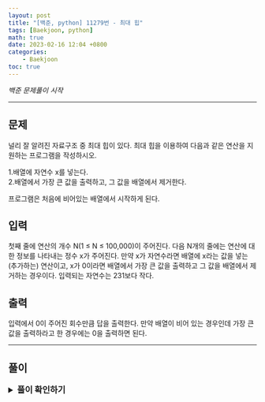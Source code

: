 ```yaml
---
layout: post
title: "[백준, python] 11279번 - 최대 힙"
tags: [Baekjoon, python]
math: true
date: 2023-02-16 12:04 +0800
categories:
    - Baekjoon
toc: true
---
```

_백준 문제풀이 시작_
* * *
## 문제
널리 잘 알려진 자료구조 중 최대 힙이 있다. 최대 힙을 이용하여 다음과 같은 연산을 지원하는 프로그램을 작성하시오.   

1.배열에 자연수 x를 넣는다.   
2.배열에서 가장 큰 값을 출력하고, 그 값을 배열에서 제거한다.   

프로그램은 처음에 비어있는 배열에서 시작하게 된다.  
## 입력
첫째 줄에 연산의 개수 N(1 ≤ N ≤ 100,000)이 주어진다. 다음 N개의 줄에는 연산에 대한 정보를 나타내는 정수 x가 주어진다. 만약 x가 자연수라면 배열에 x라는 값을 넣는(추가하는) 연산이고, x가 0이라면 배열에서 가장 큰 값을 출력하고 그 값을 배열에서 제거하는 경우이다. 입력되는 자연수는 231보다 작다.
## 출력
입력에서 0이 주어진 회수만큼 답을 출력한다. 만약 배열이 비어 있는 경우인데 가장 큰 값을 출력하라고 한 경우에는 0을 출력하면 된다.
* * *
## 풀이
<details>
<summary style="font-weight:bold; font-size:17px">풀이 확인하기</summary>
<div markdown="1">
  파이썬에는 우선순위 힙을 지원하는 라이브러리가 존재한다. heapq를 import하여 사용할 것이다. 하지만 heapq는 최소 힙을 지원하므로 입맛에 맞게 최대 힙으로 바꿔야 하는데, 숫자를 push하고 pop할 때 모두 -를 붙여 입력, 출력을 해주면 최대 힙으로 바꿔줄 수 있다.

```python
import sys
from heapq import *
input = sys.stdin.readline

num = int(input())
heap = []
len = 0

for _ in range(num):
    a = int(input())
    if(len == 0 and a == 0):
        print(0)
    elif(a == 0):
        print(-heappop(heap))
        len -= 1
    else:
        heappush(heap, -a)
        len += 1
```
</div>
</details>
